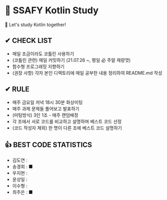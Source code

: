# 📘 SSAFY Kotlin Study
🐇 Let's study Kotlin together!  
 
  
## ✔ **CHECK LIST**  
- 매일 조금이라도 코틀린 사용하기  
- (코틀린 관련) 매일 커밋하기 (21.07.26 ~, 평일 必 주말 재량껏)  
- 함수형 프로그래밍 지향하기  
- (권장 사항) 각자 본인 디렉토리에 매일 공부한 내용 정리하여 README.md 작성
  
  
## ✔ **RULE**  
 - 매주 금요일 저녁 18시 30분 화상미팅  
 - 매주 과제 문제들 풀어보고 발표하기  
 - (미팅방식) 3인 1조 - 매주 랜덤배정  
 - 각 조에서 서로 코드를 비교하고 설명하며 베스트 코드 선정  
 - (코드 작성자 제외) 한 명이 다른 조에 베스트 코드 설명하기  

## 👍 **BEST CODE STATISTICS**  
- 김도연 :  
- 송경희 :  ■
- 우지현 :  
- 윤상일 :  
- 이수형 :  
- 최주은 :  ■
